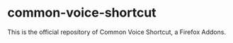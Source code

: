 # common-voice-shortcut
This is the official repository of Common Voice Shortcut, a Firefox Addons.
